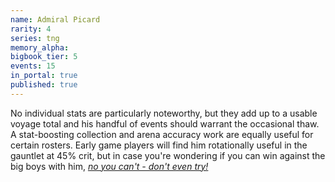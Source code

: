 ```yaml
---
name: Admiral Picard
rarity: 4
series: tng
memory_alpha:
bigbook_tier: 5
events: 15
in_portal: true
published: true
---
```


No individual stats are particularly noteworthy, but they add up to a usable voyage total and his handful of events should warrant the occasional thaw. A stat-boosting collection and arena accuracy work are equally useful for certain rosters. Early game players will find him rotationally useful in the gauntlet at 45% crit, but in case you're wondering if you can win against the big boys with him, [_no you can't - don't even try!_](https://www.youtube.com/watch?v=NmvMfhHyBRI&t=15s)
